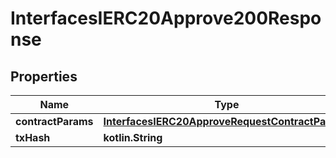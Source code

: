 
# InterfacesIERC20Approve200Response

## Properties
Name | Type | Description | Notes
------------ | ------------- | ------------- | -------------
**contractParams** | [**InterfacesIERC20ApproveRequestContractParams**](InterfacesIERC20ApproveRequestContractParams.md) |  | 
**txHash** | **kotlin.String** |  | 



